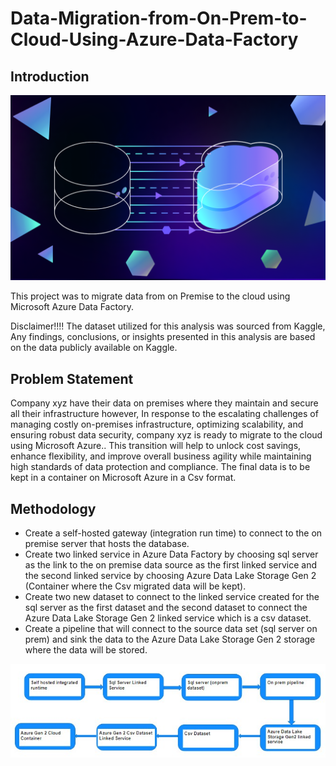 # Data-Migration-from-On-Prem-to-Cloud-Using-Azure-Data-Factory

## Introduction
![](Intro_Pic.png)

This project was to migrate data from on Premise to the cloud using Microsoft Azure Data Factory.

Disclaimer!!!! The dataset utilized for this analysis was sourced from Kaggle,  Any findings, conclusions, or insights presented in this analysis are based on the data publicly available on Kaggle. 

## Problem Statement

Company xyz have their data on premises where they maintain and secure all their infrastructure however, In response to the escalating challenges of managing costly on-premises infrastructure, optimizing scalability, and ensuring robust data security, company xyz is ready to migrate to the cloud using Microsoft Azure.. This transition will help to unlock cost savings, enhance flexibility, and improve overall business agility while maintaining high standards of data protection and compliance. The final data is to be kept in a container on Microsoft Azure in a Csv format.


## Methodology
- Create a self-hosted gateway (integration run time) to connect to the on premise server that hosts the database.
-  Create two linked service in Azure Data Factory by choosing sql server as the link to the on premise data source as the first linked service and the second linked service by choosing Azure Data Lake Storage Gen 2 (Container where the Csv migrated data will be kept).
-  Create two new dataset to connect to the linked service created for the sql server as the first dataset and the second dataset to connect the Azure Data Lake Storage Gen 2 linked service which is a csv dataset.
-  Create a pipeline that will connect to the source data set (sql server on prem) and sink the data to the Azure Data Lake Storage Gen 2 storage where the data will be stored.

  ![](Methodology.jpg)
